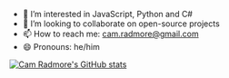 - 👀 I’m interested in JavaScript, Python and C#
- 👯 I’m looking to collaborate on open-source projects
- 📫 How to reach me: [cam.radmore@gmail.com](mailto:cam.radmore@gmail.com)
- 😄 Pronouns: he/him

[![Cam Radmore's GitHub stats](https://github-readme-stats.vercel.app/api?username=radmorecameron)](https://github.com/anuraghazra/github-readme-stats)

